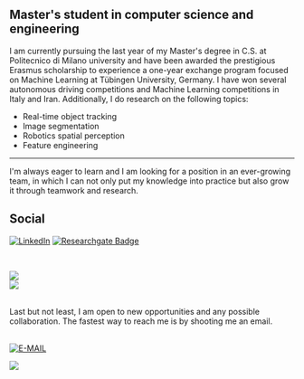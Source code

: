 ## Master's student in computer science and engineering

I am currently pursuing the last year of my Master's degree in C.S. at Politecnico di Milano university and have been awarded the prestigious Erasmus scholarship to experience a one-year exchange program focused on Machine Learning at Tübingen University, Germany. I have won several autonomous driving competitions and Machine Learning competitions in Italy and Iran. 
Additionally, I do research on the following topics:

- Real-time object tracking
- Image segmentation
- Robotics spatial perception
- Feature engineering
<hr>

I'm always eager to learn and I am looking for a position in an ever-growing team, in which I can not only put my knowledge into practice but also grow it through teamwork and research.

## Social
[![LinkedIn](https://img.shields.io/badge/LinkedIn-%230077B5.svg?logo=linkedin&logoColor=white)](https://www.linkedin.com/in/miladgoudarzi/)
[![Researchgate Badge](https://img.shields.io/badge/-Researchgate-mediumaquamarine?style=flat-square&logo=researchgate&logoColor=white&link=https://www.researchgate.net/profile/Arash-Mehrzadi)](https://www.researchgate.net/profile/Milad-Goudarzi-2)

<br/>

![](https://github-readme-stats.vercel.app/api?username=milad-goudarzi&theme=dark&hide_border=false&include_all_commits=true&count_private=true)<br/>
![](https://github-readme-stats.vercel.app/api/top-langs/?username=milad-goudarzi&theme=dark&hide_border=false&include_all_commits=true&count_private=true&layout=compact)<br/>



<br/>
Last but not least, I am open to new opportunities and any possible collaboration.
The fastest way to reach me is by shooting me an email.<br/><br/>

[![E-MAIL](https://img.shields.io/static/v1.svg?label=send&message=milad.goudarzi@mail.polimi.it&color=red&logo=email&style=social)](mailto:milad.goudarzi@mail.polimi.it?subject=Hey!)
<br/>


[![](https://visitcount.itsvg.in/api?id=milad-goudarzi&icon=0&color=0)](https://visitcount.itsvg.in)

<!--
**milad-goudarzi/milad-goudarzi** is a ✨ _special_ ✨ repository because its `README.md` (this file) appears on your GitHub profile.

Here are some ideas to get you started:

- 🔭 I’m currently working on ...
- 🌱 I’m currently learning ...
- 👯 I’m looking to collaborate on ...
- 🤔 I’m looking for help with ...
- 💬 Ask me about ...
- 📫 How to reach me: ...
- 😄 Pronouns: ...
- ⚡ Fun fact: ...
-->
